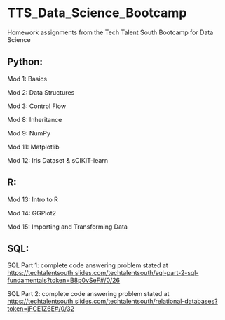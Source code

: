 # TTS_Data_Science_Bootcamp

Homework assignments from the Tech Talent South Bootcamp for Data Science

## Python:
  
  Mod 1: Basics
  
  Mod 2: Data Structures
  
  Mod 3: Control Flow
  
  Mod 8: Inheritance
  
  Mod 9: NumPy
  
  Mod 11: Matplotlib
  
  Mod 12: Iris Dataset & sCIKIT-learn
  
## R:
  
  Mod 13: Intro to R
  
  Mod 14: GGPlot2
  
  Mod 15: Importing and Transforming Data
  
## SQL:
  
  SQL Part 1: complete code answering problem stated at https://techtalentsouth.slides.com/techtalentsouth/sql-part-2-sql-fundamentals?token=B8p0vSeF#/0/26
  
  SQL Part 2: complete code answering problem stated at https://techtalentsouth.slides.com/techtalentsouth/relational-databases?token=jFCE1Z6E#/0/32
